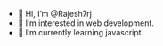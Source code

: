 - 👋 Hi, I’m @Rajesh7rj
- 👀 I’m interested in web development.
- 🌱 I’m currently learning javascript.

<!---
Rajesh7rj/Rajesh7rj is a ✨ special ✨ repository because its `README.md` (this file) appears on your GitHub profile.
You can click the Preview link to take a look at your changes.
--->

